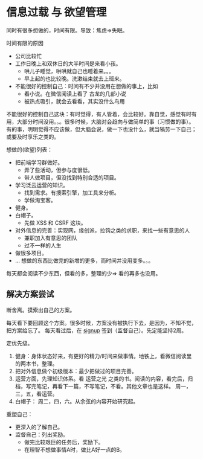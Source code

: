 # 信息过载 与 欲望管理
同时有很多想做的，时间有限。导致：焦虑=>失眠。

时间有限的原因
* 公司比较忙
* 工作日晚上和双休日的大半时间是来看小孩。
  * 哄儿子睡觉，哄哄就自己也睡着来。。。
  * 早上起的也比较晚。洗漱结束就去上班来。
* 不能很好的控制自己：时间有不少并没用在想做的事上，比如
  * 看小说。在微信阅读上看了 古龙的几部小说
  * 被热点吸引，就会去看看，其实没什么鸟用

不能很好的控制自己这块：有时觉得，有人管着，会比较好。靠自觉，感觉有时有用，大部分时间没用。。。很多时候，大脑对会趋向与做简单的事（习惯做的事）。有的事，明明觉得不应该做，但大脑会说，做一下也没什么，就当犒劳一下自己；或要及时享乐之类的。


想做的(欲望)列表：
* 把前端学习群做好。
  * 弄了些活动，但参与度很低。
  * 带人做项目，但没找到特别合适的项目。
* 学习泛云运营的知识。 
  * 找到需求。有搜索引擎，加工具来分析。
  * 学做淘宝客。
* 健身。
* 白帽子。
  * 先做 XSS 和 CSRF 这块。
* 对外信息的完善：实现网，缘创派，拉钩之类的求职，来找一些有意思的人
  * 兼职加入有意思的团队
  * 过不一样的人生
* 做很多项目。
* ... 想做的东西比做完的新增的更多，而时间并没用变多。。。


每天都会阅读不少东西，但看的多，整理的少=> 看的再多也没用。

## 解决方案尝试
断舍离。摸索出自己的方案。

每天看下要回顾这个方案。很多时候，方案没有被执行下去，是因为，不知不觉，把方案给忘了。
每天看过后，在 [signup](signup.md) 签到（监督自己）。先定能坚持2周。

定优先级。  

1. 健身：身体状态好来，有更好的精力/时间来做事情。地铁上，看微信阅读里的两本书，整理。
1. 把对外信息做个初级版本：最少把做过的项目完善。
1. 运营方面，先理知识体系。看 运营之光 之类的书。阅读的内容，看完后，归档，写完笔记，再看下一篇，不写笔记，不看。其他文章也是这样。 周一，三，五，看运营。
1. 白帽子： 周二，四，六。从余弦的内容开始研究起。

重塑自己：
* 更深入的了解自己。
* 监督自己：列出奖励。
  * 做完比较艰巨的任务后，奖励下。
  * 在理智不想做事情A时，做比A好一点的B。



